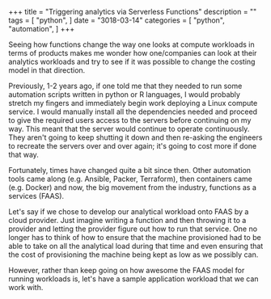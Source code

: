 +++
title = "Triggering analytics via Serverless Functions"
description = ""
tags = [
    "python",
]
date = "3018-03-14"
categories = [
    "python",
    "automation",
]
+++

Seeing how functions change the way one looks at compute workloads in terms of products makes me wonder how one/companies can look at their analytics workloads and try to see if it was possible to change the costing model in that direction.

Previously, 1-2 years ago, if one told me that they needed to run some automation scripts written in python or R languages, I would probably stretch my fingers and immediately begin work deploying a Linux compute service. I would manually install all the dependencies needed and proceed to give the required users access to the servers before continuing on my way. This meant that the server would continue to operate continuously. They aren't going to keep shutting it down and then re-asking the engineers to recreate the servers over and over again; it's going to cost more if done that way.

Fortunately, times have changed quite a bit since then. Other automation tools came along (e.g. Ansible, Packer, Terraform), then containers came (e.g. Docker) and now, the big movement from the industry, functions as a services (FAAS).

Let's say if we chose to develop our analytical workload onto FAAS by a cloud provider. Just imagine writing a function and then throwing it to a provider and letting the provider figure out how to run that service. One no longer has to think of how to ensure that the machine provisioned had to be able to take on all the analytical load during that time and even ensuring that the cost of provisioning the machine being kept as low as we possibly can.

However, rather than keep going on how awesome the FAAS model for running workloads is, let's have a sample application workload that we can work with.
